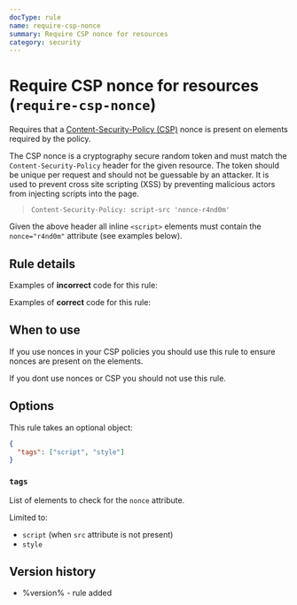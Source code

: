 ```yaml
---
docType: rule
name: require-csp-nonce
summary: Require CSP nonce for resources
category: security
---
```


# Require CSP nonce for resources (`require-csp-nonce`)

Requires that a [Content-Security-Policy (CSP)][mdn-csp] nonce is present on elements required by the policy.

The CSP nonce is a cryptography secure random token and must match the `Content-Security-Policy` header for the given resource.
The token should be unique per request and should not be guessable by an attacker.
It is used to prevent cross site scripting (XSS) by preventing malicious actors from injecting scripts into the page.

> `Content-Security-Policy: script-src 'nonce-r4nd0m'`

Given the above header all inline `<script>` elements must contain the `nonce="r4nd0m"` attribute (see examples below).

[mdn-csp]: https://developer.mozilla.org/en-US/docs/Web/HTTP/CSP

## Rule details

Examples of **incorrect** code for this rule:

<validate name="incorrect" rules="require-csp-nonce">
	<script>
		doFancyStuff();
	</script>
</validate>

Examples of **correct** code for this rule:

<validate name="correct" rules="require-csp-nonce">
	<script nonce="r4nd0m">
		doFancyStuff();
	</script>
</validate>

## When to use

If you use nonces in your CSP policies you should use this rule to ensure nonces are present on the elements.

If you dont use nonces or CSP you should not use this rule.

## Options

This rule takes an optional object:

```json
{
  "tags": ["script", "style"]
}
```

### `tags`

List of elements to check for the `nonce` attribute.

Limited to:

- `script` (when `src` attribute is not present)
- `style`

## Version history

- %version% - rule added
